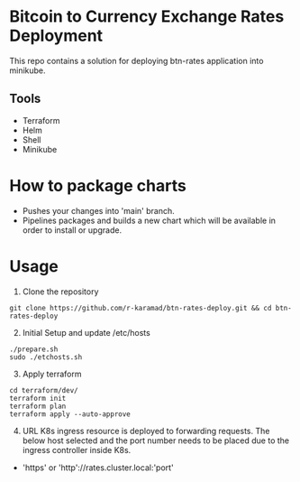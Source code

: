 # Bitcoin to Currency Exchange Rates Deployment
This repo contains a solution for deploying btn-rates application into minikube.

## Tools
- Terraform
- Helm
- Shell
- Minikube

# How to package charts
- Pushes your changes into 'main' branch.
- Pipelines packages and builds a new chart which will be available in order to install or upgrade.

# Usage 
1. Clone the repository
```
git clone https://github.com/r-karamad/btn-rates-deploy.git && cd btn-rates-deploy
```
2. Initial Setup and update /etc/hosts
```
./prepare.sh
sudo ./etchosts.sh
```
3. Apply terraform
```
cd terraform/dev/
terraform init
terraform plan
terraform apply --auto-approve
```
4. URL
K8s ingress resource is deployed to forwarding requests. The below host selected and the port number needs to be placed due to the ingress controller inside K8s.
- 'https' or 'http'://rates.cluster.local:'port'
